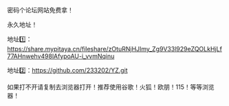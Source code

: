 密码个论坛网站免费拿！

永久地址！

地址1️⃣：https://share.mypitaya.cn/fileshare/zOtuRNjHJImy_Zg9V33l929eZQOLkHjLf77AHnwehv498lAfypoAU-i_vvmNqinu

地址2️⃣：https://github.com/233202/YZ.git

如果打不开请复制去浏览器打开！推荐使用谷歌！火狐！欧朋！115！等等浏览器！
